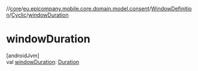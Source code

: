 //[core](../../../../index.md)/[eu.epicompany.mobile.core.domain.model.consent](../../index.md)/[WindowDefinition](../index.md)/[Cyclic](index.md)/[windowDuration](window-duration.md)

# windowDuration

[androidJvm]\
val [windowDuration](window-duration.md): [Duration](https://developer.android.com/reference/kotlin/java/time/Duration.html)
